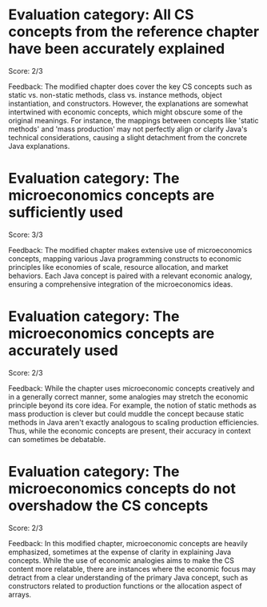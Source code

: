 # Evaluation category: All CS concepts from the reference chapter have been accurately explained

Score: 2/3

Feedback: The modified chapter does cover the key CS concepts such as static vs. non-static methods, class vs. instance methods, object instantiation, and constructors. However, the explanations are somewhat intertwined with economic concepts, which might obscure some of the original meanings. For instance, the mappings between concepts like 'static methods' and 'mass production' may not perfectly align or clarify Java's technical considerations, causing a slight detachment from the concrete Java explanations.

# Evaluation category: The microeconomics concepts are sufficiently used

Score: 3/3

Feedback: The modified chapter makes extensive use of microeconomics concepts, mapping various Java programming constructs to economic principles like economies of scale, resource allocation, and market behaviors. Each Java concept is paired with a relevant economic analogy, ensuring a comprehensive integration of the microeconomics ideas.

# Evaluation category: The microeconomics concepts are accurately used

Score: 2/3

Feedback: While the chapter uses microeconomic concepts creatively and in a generally correct manner, some analogies may stretch the economic principle beyond its core idea. For example, the notion of static methods as mass production is clever but could muddle the concept because static methods in Java aren't exactly analogous to scaling production efficiencies. Thus, while the economic concepts are present, their accuracy in context can sometimes be debatable.

# Evaluation category: The microeconomics concepts do not overshadow the CS concepts

Score: 2/3

Feedback: In this modified chapter, microeconomic concepts are heavily emphasized, sometimes at the expense of clarity in explaining Java concepts. While the use of economic analogies aims to make the CS content more relatable, there are instances where the economic focus may detract from a clear understanding of the primary Java concept, such as constructors related to production functions or the allocation aspect of arrays.

